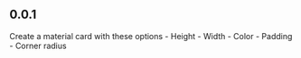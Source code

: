 ## 0.0.1

Create a material card with these options
    - Height
    - Width
    - Color
    - Padding
    - Corner radius
